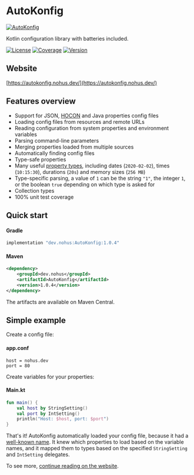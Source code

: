 # AutoKonfig

[![AutoKonfig](https://autokonfig.nohus.dev/images/AutoKonfig.png)](https://autokonfig.nohus.dev/)

Kotlin configuration library with batteries included.

[![License](https://img.shields.io/badge/license-Apache%202%20-blue.svg)](http://www.apache.org/licenses/LICENSE-2.0.txt)
[![Coverage](https://img.shields.io/badge/coverage-100%25-brightgreen)](https://github.com/Nohus/AutoKonfig/tree/master/src/test/kotlin/dev/nohus/autokonfig)
[![Version](https://img.shields.io/maven-metadata/v?metadataUrl=https%3A%2F%2Frepo1.maven.org%2Fmaven2%2Fdev%2Fnohus%2FAutoKonfig%2Fmaven-metadata.xml)](https://search.maven.org/artifact/dev.nohus/AutoKonfig)

## Website
[https://autokonfig.nohus.dev/](https://autokonfig.nohus.dev/)

## Features overview
- Support for JSON, [HOCON](https://autokonfig.nohus.dev/hocon) and Java properties config files
- Loading config files from resources and remote URLs
- Reading configuration from system properties and environment variables
- Parsing command-line parameters
- Merging properties loaded from multiple sources
- Automatically finding config files
- Type-safe properties
- Many useful [property types](https://autokonfig.nohus.dev/types), including dates (`2020-02-02`), times (`10:15:30`), durations (`20s`) and memory sizes (`256 MB`)
- Type-specific parsing, a value of `1` can be the string `"1"`, the integer `1`, or the boolean `true`
depending on which type is asked for
- Collection types
- 100% unit test coverage

## Quick start

#### Gradle
``` Groovy
implementation "dev.nohus:AutoKonfig:1.0.4"
```

#### Maven
``` XML
<dependency>
    <groupId>dev.nohus</groupId>
    <artifactId>AutoKonfig</artifactId>
    <version>1.0.4</version>
</dependency>
```

The artifacts are available on Maven Central.

## Simple example

Create a config file:

#### app.conf
``` Lighttpd
host = nohus.dev
port = 80
```

Create variables for your properties:

#### Main.kt
``` Kotlin
fun main() {
    val host by StringSetting()
    val port by IntSetting()
    println("Host: $host, port: $port")
}
```

That's it! AutoKonfig automatically loaded your config file, because it had a [well-known name](https://autokonfig.nohus.dev/#supported-file-types). It knew which properties to load based on the variable names, and it mapped them to types based on the specified `StringSetting` and `IntSetting` delegates.

To see more, [continue reading on the website](https://autokonfig.nohus.dev/).

